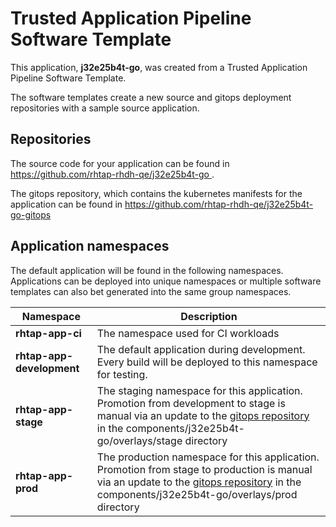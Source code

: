 # Trusted Application Pipeline Software Template

This application, **j32e25b4t-go**, was created from a Trusted Application Pipeline Software Template.

The software templates create a new source and gitops deployment repositories with a sample source application. 

## Repositories

The source code for your application can be found in [https://github.com/rhtap-rhdh-qe/j32e25b4t-go ](https://github.com/rhtap-rhdh-qe/j32e25b4t-go ).
 
The gitops repository, which contains the kubernetes manifests for the application can be found in 
[https://github.com/rhtap-rhdh-qe/j32e25b4t-go-gitops ](https://github.com/rhtap-rhdh-qe/j32e25b4t-go-gitops ) 

## Application namespaces 

The default application will be found in the following namespaces. Applications can be deployed into unique namespaces or multiple software templates can also bet generated into the same group namespaces.  

|  Namespace   |  Description   |  
| -------- | -------- |
| **rhtap-app-ci** | The namespace used for CI workloads |
| **rhtap-app-development** | The default application during development. Every build will be deployed to this namespace for testing. |
| **rhtap-app-stage** | The staging namespace for this application. Promotion from development to stage is manual via an update to the [gitops repository](https://github.com/rhtap-rhdh-qe/j32e25b4t-go-gitops ) in the components/j32e25b4t-go/overlays/stage directory |
| **rhtap-app-prod** | The production namespace for this application. Promotion from stage to production is manual via an update to the [gitops repository](https://github.com/rhtap-rhdh-qe/j32e25b4t-go-gitops ) in the components/j32e25b4t-go/overlays/prod directory |